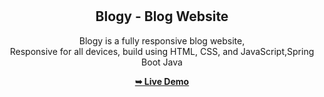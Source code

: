 <div align="center">
  

  <br />
  <br />

  <h2 align="center">Blogy - Blog Website</h2>

  Blogy is a fully responsive blog website, <br />Responsive for all devices, build using HTML, CSS, and JavaScript,Spring Boot Java

  <a href="https://codewithsadee.github.io/blogy/"><strong>➥ Live Demo</strong></a>

</div>

<br />

